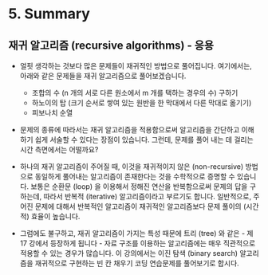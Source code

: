 # 5. Summary

## 재귀 알고리즘 \(recursive algorithms\) - 응용

* 얼핏 생각하는 것보다 많은 문제들이 재귀적인 방법으로 풀어집니다. 여기에서는, 아래와 같은 문제들을 재귀 알고리즘으로 풀어보겠습니다.
  * 조합의 수 \(n 개의 서로 다른 원소에서 m 개를 택하는 경우의 수\) 구하기
  * 하노이의 탑 \(크기 순서로 쌓여 있는 원반을 한 막대에서 다른 막대로 옮기기\)
  * 피보나치 순열



* 문제의 종류에 따라서는 재귀 알고리즘을 적용함으로써 알고리즘을 간단하고 이해하기 쉽게 서술할 수 있다는 장점이 있습니다. 그런데, 문제를 풀어 내는 데 걸리는 시간 측면에서는 어떨까요?



* 하나의 재귀 알고리즘이 주어질 때, 이것을 재귀적이지 않은 \(non-recursive\) 방법으로 동일하게 풀어내는 알고리즘이 존재한다는 것을 수학적으로 증명할 수 있습니다. 보통은 순환문 \(loop\) 을 이용해서 정해진 연산을 반복함으로써 문제의 답을 구하는데, 따라서 반복적 \(iterative\) 알고리즘이라고 부르기도 합니다. 일반적으로, 주어진 문제에 대해서 반복적인 알고리즘이 재귀적인 알고리즘보다 문제 풀이의 \(시간적\) 효율이 높습니다.



* 그럼에도 불구하고, 재귀 알고리즘이 가지는 특성 때문에 트리 \(tree\) 와 같은 - 제 17 강에서 등장하게 됩니다 - 자료 구조를 이용하는 알고리즘에는 매우 직관적으로 적용할 수 있는 경우가 많습니다. 이 강의에서는 이진 탐색 \(binary search\) 알고리즘을 재귀적으로 구현하는 빈 칸 채우기 코딩 연습문제를 풀어보기로 합시다.


